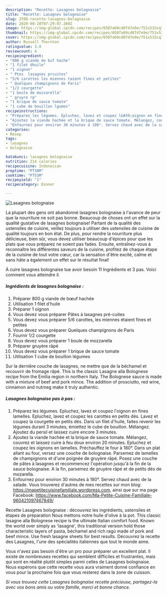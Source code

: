 ```yaml
---
description: "Recette: Lasagnes bolognaise"
title: "Recette: Lasagnes bolognaise"
slug: 2598-recette-lasagnes-bolognaise
date: 2020-08-28T07:29:07.260Z
image: https://img-global.cpcdn.com/recipes/6507a69cd0747e9e/751x532cq70/lasagnes-bolognaise-photo-principale-de-la-recette.jpg
thumbnail: https://img-global.cpcdn.com/recipes/6507a69cd0747e9e/751x532cq70/lasagnes-bolognaise-photo-principale-de-la-recette.jpg
cover: https://img-global.cpcdn.com/recipes/6507a69cd0747e9e/751x532cq70/lasagnes-bolognaise-photo-principale-de-la-recette.jpg
author: Russell Thornton
ratingvalue: 3.8
reviewcount: 4
recipeingredient:
- "800 g viande de buf hache"
- "1 filet dhuile"
- "1 oignon"
- " Ptes  lasagnes prcuites"
- "5/6 carottes les miennes taient fines et petites"
- " Quelques champignons de Paris"
- "1/2 courgette"
- "1 boule de mozzarella"
- " gruyre rp"
- "1 brique de sauce tomate"
- "1 cube de bouillon lgumes"
recipeinstructions:
- "Préparez les légumes. Epluchez, lavez et coupez l&#39;oignon en fines lamelles. Epluchez, lavez et coupez les carottes en petits dés. Lavez et coupez la courgette en petits dés. Dans un filet d&#39;huile, faites revenir les légumes durant 3 minutes, émiettez le cube de bouillon. Mélangez. Ajoutez du persil et laissez cuire encore 3 minutes."
- "Ajoutez la viande hachée et la brique de sauce tomate. Mélangez, couvrez et laissez cuire à feu doux environ 20 minutes. Epluchez et coupez les oignons en lamelles. Préchauffez le four à 180°. Dans un plat allant au four, versez une couche de bolognaise. Parsemez de lamelles de champignons et d&#39;une poignée de gruyère râpé. Posez une couche de pâtes à lasagnes et recommencez l&#39;opération jusqu&#39;à la fin de la sauce bolognaise. A la fin, parsemez de gruyère râpé et de petits dés de mozarella."
- "Enfournez pour environ 30 minutes à 180°. Servez chaud avec de la salade. Vous trouverez d&#39;autres de mes recettes sur mon blog: https://mapetitecuisinefamiliale.wordpress.com, ainsi que sur ma page Facebook: https://www.facebook.com/Ma-Petite-Cuisine-Familiale-960421097467849/"
categories:
- Resep
tags:
- lasagnes
- bolognaise

katakunci: lasagnes bolognaise 
nutrition: 214 calories
recipecuisine: Indonesian
preptime: "PT38M"
cooktime: "PT53M"
recipeyield: "1"
recipecategory: Dinner

---
```



![Lasagnes bolognaise](https://img-global.cpcdn.com/recipes/6507a69cd0747e9e/751x532cq70/lasagnes-bolognaise-photo-principale-de-la-recette.jpg)

La plupart des gens ont abandonné lasagnes bolognaise à l'avance de peur que la nourriture ne soit pas bonne. Beaucoup de choses ont un effet sur la qualité gustative de lasagnes bolognaise! Partant de la qualité des ustensiles de cuisine, veillez toujours à utiliser des ustensiles de cuisine de qualité toujours en bon état. De plus, pour rendre la nourriture plus délicieuse, bien sûr, vous devez utiliser beaucoup d'épices pour que les plats que vous préparez ne soient pas fades. Ensuite, entraînez-vous à reconnaître les différentes saveurs de la cuisine, profitez de chaque étape de la cuisine de tout votre cœur, car la sensation d'être excité, calme et sans hâte a également un effet sur le résultat final!

<!--inarticleads1-->

À cuire lasagnes bolognaise tue avoir besoin 11 Ingrédients et 3 pas. Voici comment vous atteindre il.

##### Ingrédients de lasagnes bolognaise :

1. Préparer 800 g viande de bœuf hachée
1. Utilisation 1 filet d&#39;huile
1. Préparer 1 oignon
1. Vous devez vous préparer  Pâtes à lasagnes pré-cuites
1. Vous devez vous préparer 5/6 carottes, les miennes étaient fines et petites
1. Vous devez vous préparer  Quelques champignons de Paris
1. Fournir 1/2 courgette
1. Vous devez vous préparer 1 boule de mozzarella
1. Préparer  gruyère râpé
1. Vous devez vous préparer 1 brique de sauce tomate
1. Utilisation 1 cube de bouillon légumes


Sur la dernière couche de lasagnes, ne mettre que de la béchamel et recouvrir de fromage râpé. This is the classic Lasagne alla Bolognese recipe from the Emilia region in northern Italy. The Bolognese sauce is made with a mixture of beef and pork mince. The addition of prosciutto, red wine, cinnamon and nutmeg make it truly authentic. 

<!--inarticleads2-->

##### Lasagnes bolognaise pas à pas :

1. Préparez les légumes. Epluchez, lavez et coupez l&#39;oignon en fines lamelles. Epluchez, lavez et coupez les carottes en petits dés. Lavez et coupez la courgette en petits dés. Dans un filet d&#39;huile, faites revenir les légumes durant 3 minutes, émiettez le cube de bouillon. Mélangez. Ajoutez du persil et laissez cuire encore 3 minutes.
1. Ajoutez la viande hachée et la brique de sauce tomate. Mélangez, couvrez et laissez cuire à feu doux environ 20 minutes. Epluchez et coupez les oignons en lamelles. Préchauffez le four à 180°. Dans un plat allant au four, versez une couche de bolognaise. Parsemez de lamelles de champignons et d&#39;une poignée de gruyère râpé. Posez une couche de pâtes à lasagnes et recommencez l&#39;opération jusqu&#39;à la fin de la sauce bolognaise. A la fin, parsemez de gruyère râpé et de petits dés de mozarella.
1. Enfournez pour environ 30 minutes à 180°. Servez chaud avec de la salade. Vous trouverez d&#39;autres de mes recettes sur mon blog: https://mapetitecuisinefamiliale.wordpress.com, ainsi que sur ma page Facebook: https://www.facebook.com/Ma-Petite-Cuisine-Familiale-960421097467849/


Recette Lasagnes bolognaise : découvrez les ingrédients, ustensiles et étapes de préparation Nous mettons notre huile d&#39;olive à la pot. This classic lasagne alla Bolognese recipe is the ultimate Italian comfort food. Known the world over simply as &#39;lasagne&#39;, this traditional version hold those characteristic layers of pasta, béchamel and rich ragù made of pork and beef mince. Use fresh lasagne sheets for best results. Découvrez la recette des Lasagnes, l&#39;une des spécialités italiennes que tout le monde aime. 

<!--inarticleads1-->

<p>
Vous n'avez pas besoin d'être un pro pour préparer un excellent plat. Il existe de nombreuses recettes qui semblent difficiles et frustrantes, mais qui sont en réalité plutôt simples parmi celles de Lasagnes bolognaise. Nous espérons que cette recette vous aura vraiment donné confiance en vous pour la prochaine fois que vous resterez dans la zone de cuisson.
</p>

<p>
<i>Si vous trouvez cette Lasagnes bolognaise recette précieuse, partagez-la avec vos bons amis ou votre famille, merci et bonne chance.</i>
</p>

